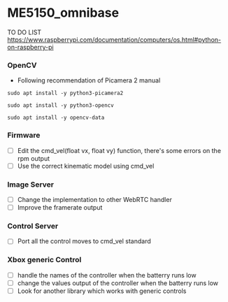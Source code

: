 # ME5150_omnibase

TO DO LIST
<https://www.raspberrypi.com/documentation/computers/os.html#python-on-raspberry-pi>
### OpenCV
- Following recommendation of Picamera 2 manual

```sudo apt install -y python3-picamera2```

```sudo apt install -y python3-opencv```

```sudo apt install -y opencv-data```

### Firmware
- [ ] Edit the cmd_vel(float vx, float vy) function, there's some errors on the rpm output
- [ ] Use the correct kinematic model using cmd_vel
### Image Server
- [ ] Change the implementation to other WebRTC handler
- [ ] Improve the framerate output
### Control Server
- [ ] Port all the control moves to cmd_vel standard

### Xbox generic Control
- [ ] handle the names of the controller when the batterry runs low
- [ ] change the values output of the controller when the batterry runs low
- [ ] Look for another library which works with generic controls

